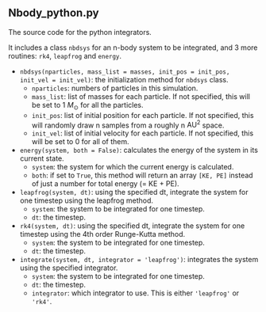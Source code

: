## Nbody_python.py

The source code for the python integrators. 

It includes a class `nbdsys` for an n-body system to be integrated, and 3 more routines: `rk4`, `leapfrog` and `energy`.

- `nbdsys(nparticles, mass_list = masses, init_pos = init_pos, init_vel = init_vel)`: the initialization method for `nbdsys` class.
  - `nparticles`: numbers of particles in this simulation.
  - `mass_list`: list of masses for each particle. If not specified, this will be set to 1 $M_\odot$ for all the particles.
  - `init_pos`: list of initial position for each particle. If not specified, this will randomly draw n
    samples from a roughly n $\textrm{AU}^2$ space.
  - `init_vel`: list of initial velocity for each particle. If not specified, this will be set to 0 for all of them. 
- `energy(system, both = False)`: calculates the energy of the system in its current state.
  - `system`: the system for which the current energy is calculated.
  - `both`: if set to `True`, this method will return an array `[KE, PE]` instead of just a number for total energy (= KE + PE).
- `leapfrog(system, dt)`: using the specified dt, integrate the system for one timestep using the leapfrog method.
  - `system`: the system to be integrated for one timestep.
  - `dt`: the timestep. 
- `rk4(system, dt)`: using the specified dt, integrate the system for one timestep using the 4th order Runge-Kutta method.
  - `system`: the system to be integrated for one timestep.
  - `dt`: the timestep.
- `integrate(system, dt, integrator = 'leapfrog')`: integrates the system using the specified integrator.
  - `system`: the system to be integrated for one timestep.
  - `dt`: the timestep.
  - `integrator`: which integrator to use. This is either `'leapfrog'` or `'rk4'`. 
